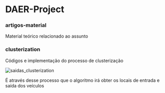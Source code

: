 # DAER-Project

### artigos-material
Material teórico relacionado ao assunto

### clusterization
Códigos e implementação do processo de clusterização

![saidas_clusterization](https://user-images.githubusercontent.com/15946943/94928796-9539cd00-049a-11eb-808d-f62ed460f607.png)

É através desse processo que o algoritmo irá obter os locais de entrada e saída dos veículos
